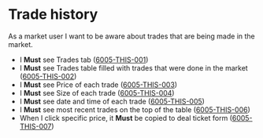 # Trade history

As a market user I want to be aware about trades that are being made in the market.

- I **Must** see Trades tab (<a name="6005-THIS-001" href="#6005-THIS-001">6005-THIS-001</a>)
- I **Must** see Trades table filled with trades that were done in the market (<a name="6005-THIS-002" href="#6005-THIS-002">6005-THIS-002</a>)
- I **Must** see Price of each trade (<a name="6005-THIS-003" href="#6005-THIS-003">6005-THIS-003</a>)
- I **Must** see Size of each trade (<a name="6005-THIS-004" href="#6005-THIS-004">6005-THIS-004</a>)
- I **Must** see date and time of each trade (<a name="6005-THIS-005" href="#6005-THIS-005">6005-THIS-005</a>)
- I **Must** see most recent trades on the top of the table (<a name="6005-THIS-006" href="#6005-THIS-006">6005-THIS-006</a>)
- When I click specific price, it **Must** be copied to deal ticket form (<a name="6005-THIS-007" href="#6005-THIS-007">6005-THIS-007</a>)
